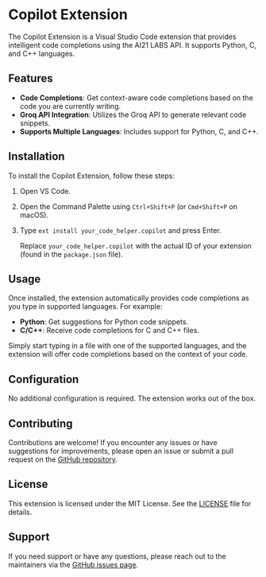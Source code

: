 # Copilot Extension

The Copilot Extension is a Visual Studio Code extension that provides intelligent code completions using the AI21 LABS API. It supports Python, C, and C++ languages.

## Features

- **Code Completions**: Get context-aware code completions based on the code you are currently writing.
- **Groq API Integration**: Utilizes the Groq API to generate relevant code snippets.
- **Supports Multiple Languages**: Includes support for Python, C, and C++.

## Installation

To install the Copilot Extension, follow these steps:

1. Open VS Code.
2. Open the Command Palette using `Ctrl+Shift+P` (or `Cmd+Shift+P` on macOS).
3. Type `ext install your_code_helper.copilot` and press Enter.

   Replace `your_code_helper.copilot` with the actual ID of your extension (found in the `package.json` file).

## Usage

Once installed, the extension automatically provides code completions as you type in supported languages. For example:

- **Python**: Get suggestions for Python code snippets.
- **C/C++**: Receive code completions for C and C++ files.

Simply start typing in a file with one of the supported languages, and the extension will offer code completions based on the context of your code.

## Configuration

No additional configuration is required. The extension works out of the box.

## Contributing

Contributions are welcome! If you encounter any issues or have suggestions for improvements, please open an issue or submit a pull request on the [GitHub repository](https://github.com/dewaangmathur/Your_Code_Helper.git).

## License

This extension is licensed under the MIT License. See the [LICENSE](LICENSE) file for details.

## Support

If you need support or have any questions, please reach out to the maintainers via the [GitHub issues page](https://github.com/dewaangmathur/Your_Code_Helper.git/issues).


